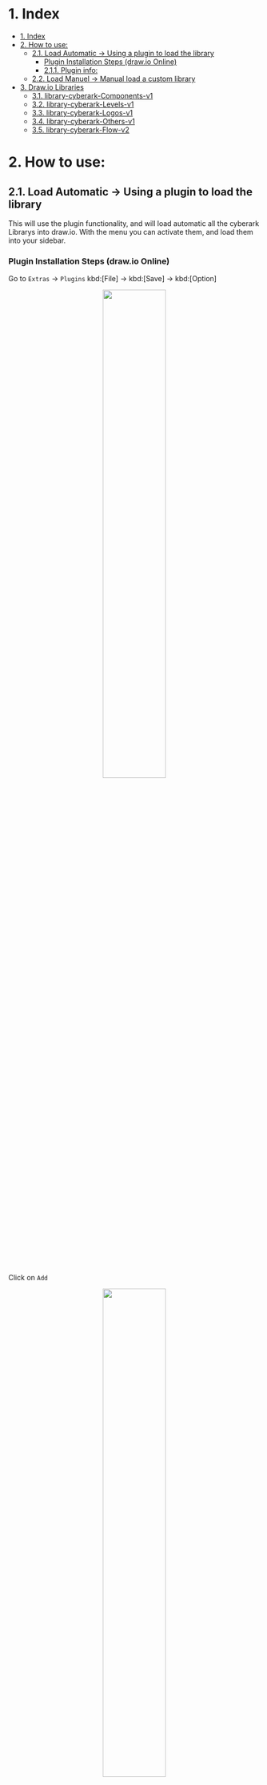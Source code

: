 
# 1. Index

<!-- TOC -->

- [1. Index](#1-index)
- [2. How to use:](#2-how-to-use)
    - [2.1. Load Automatic -> Using a plugin to load the library](#21-load-automatic---using-a-plugin-to-load-the-library)
        - [Plugin Installation Steps (draw.io Online)](#plugin-installation-steps-drawio-online)
        - [2.1.1. Plugin info:](#211-plugin-info)
    - [2.2. Load Manuel -> Manual load a custom library](#22-load-manuel---manual-load-a-custom-library)
- [3. Draw.io Libraries](#3-drawio-libraries)
    - [3.1. library-cyberark-Components-v1](#31-library-cyberark-components-v1)
    - [3.2. library-cyberark-Levels-v1](#32-library-cyberark-levels-v1)
    - [3.3. library-cyberark-Logos-v1](#33-library-cyberark-logos-v1)
    - [3.4. library-cyberark-Others-v1](#34-library-cyberark-others-v1)
    - [3.5. library-cyberark-Flow-v2](#35-library-cyberark-flow-v2)

<!-- /TOC -->



# 2. How to use:

## 2.1. Load Automatic -> Using a plugin to load the library
This will use the plugin functionality, and will load automatic all the cyberark Librarys into draw.io. With the menu you can activate them, and load them into your sidebar.

### Plugin Installation Steps (draw.io Online)

Go to `Extras` -> `Plugins`
kbd:[File] -> kbd:[Save] -> kbd:[Option]

<p align="center">
  <img width="50%" src="../readme.images/01-plugins.png">
</p>

Click on `Add`

<p align="center">
  <img width="50%" src="../readme.images/02-plugins-list.png">
</p>

Paste the url of the wanted Plugin and click on `Add`

<p align="center">
  <img width="50%" src="../readme.images/03-plugin-add-url.png">
</p>

If you are done adding your wanted plugins, click `Apply`

<p align="center">
  <img width="50%" src="../readme.images/04-plugins-added.png">
</p>

You will get a warning, click `Ok` and refresh your draw.io page.
<p align="center">
  <img width="50%" src="../readme.images/05-plugins-added-applyed.png">
</p>

When using custom plugins, you will get a warning every times you open Draw.io, check if the plugin you want is listed here, and press `Ok`

<p align="center">
  <img width="50%" src="../readme.images/06-plugin-warning.png">
</p>

Now you see a extra menu item `Tool XX`. As a sub item the plugin functionality will be availible.
<p align="center">
  <img width="50%" src="../readme.images/07-menu.png">
</p>

see: [https://github.com/iygfa/draw-io-plugins#22-installation-steps-drawio-online](https://github.com/iygfa/draw-io-plugins#22-installation-steps-drawio-online)

### 2.1.1. Plugin info:

- Plugin URL: https://cdn.jsdelivr.net/gh/iygfa/draw-io-plugins@master/%23%20Draw-io-plugin-Cyberark-Library/draw-io-plugin-cyberark-library-v0.1.js?maxAge=10

  - Will Do:
    - Add Menu: Librarys
      - Add Submenu: Load Cyberark Librarys
      
    - Add Library: 
      - Cyberark Icons

  After you have loaded the plugin, and you want want to load the Cyberark Librarys use the `Menu` -> `Librarys` -> `Load CyberArk Librarys`

  <p align="center">
    <img width="25%" src="./readme.images/menu.png">
</p>

## 2.2. Load Manuel -> Manual load a custom library
When you want to load individual Library into draw.io, use the next steps:

Let us add a custom library.

Go to `Select File` -> `Open library from` -> `URL`

<p align="center">
    <img width="25%" src="./readme.images/file-open-library-from-url.png">
</p>

The URL popup will appear, here u enter the library url.

<p align="center">
    <img width="25%" src="./readme.images/url.png">
</p>

Click on `Open` when u entered the url, and the library menu will appear.

<p align="center">
    <img width="25%" src="./readme.images/library-added.png">
</p>

See also: https://desk.draw.io/support/solutions/articles/16000067790

# 3. Draw.io Libraries

https://github.com/jgraph/drawio-libs/tree/master/

## 3.1. library-cyberark-Components-v1
- Library URL: https://raw.githubusercontent.com/iygfa/draw-io-plugins/master/%23%20Draw-io-plugin-Cyberark-Library/library-cyberark-Components-v1.xml

<p align="center">
    <img width="50%" src="./readme.images/lib-components.png">
</p>

## 3.2. library-cyberark-Levels-v1
- Library URL: https://raw.githubusercontent.com/iygfa/draw-io-plugins/master/%23%20Draw-io-plugin-Cyberark-Library/library-cyberark-Levels-v1.xml  

<p align="center">
    <img width="50%" src="./readme.images/lib-levels.png">
</p>

## 3.3. library-cyberark-Logos-v1
- Library URL: https://raw.githubusercontent.com/iygfa/draw-io-plugins/master/%23%20Draw-io-plugin-Cyberark-Library/library-cyberark-Logos-v1.xml  

<p align="center">
    <img width="50%" src="./readme.images/lib-logos.png">
</p>

## 3.4. library-cyberark-Others-v1
- Library URL: https://raw.githubusercontent.com/iygfa/draw-io-plugins/master/%23%20Draw-io-plugin-Cyberark-Library/library-cyberark-Others-v1.xml  

<p align="center">
    <img width="50%" src="./readme.images/lib-others.png">
</p>

## 3.5. library-cyberark-Flow-v2
- Library URL: https://raw.githubusercontent.com/iygfa/draw-io-plugins/master/%23%20Draw-io-plugin-Cyberark-Library/library-cyberark-Flow-v2.xml

<p align="center">
    <img width="50%" src="./readme.images/lib-flows.png">
</p>

- Flow
    - is created by hand...



<!-- Rule:
https://desk.draw.io/support/solutions/articles/16000079239

```
editableCssRules=.*;
```

1. create new libary
2. add SVG
3. save to device
4. click on the new added img (so that the image is selected and showing on drawing)
5. select the image
6. edit style
7. add `editableCssRules=.*;` after images;
8. click on apply
9. click on the + icon in the Libary -->


https://stackoverflow.com/questions/55119807/how-to-customize-mxgraph-toolbar-and-properties-panel